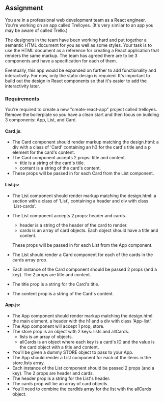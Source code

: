 ## Assignment
You are in a professional web development team as a React engineer. You're working on an app called Trelloyes. (It's very similar to an app you may be aware of called Trello.)

The designers in the team have been working hard and put together a semantic HTML document for you as well as some styles. Your task is to use the HTML document as a reference for creating a React application that renders the same markup. The team has agreed there are to be 3 components and have a specification for each of them.

Eventually, this app would be expanded on further to add functionality and interactivity. For now, only the static design is required. It's important to build out the design in React components so that it's easier to add the interactivity later.

### Requirements
You're required to create a new "create-react-app" project called trelloyes. Remove the boilerplate so you have a clean start and then focus on building 3 components: App, List, and Card.

#### Card.js: 
* The Card component should render markup matching the design.html: a div with a class of 'Card' containing an h3 for the card's title and a p element for the card's content.
* The Card component accepts 2 props: title and content.
  * title is a string of the card's title.
  * content is a string of the card's content.
* These props will be passed in for each Card from the List component.

#### List.js:

* The List component should render markup matching the design.html: a section with a class of 'List', containing a header and div with class 'List-cards'.
* The List component accepts 2 props: header and cards.
  * header is a string of the header of the card to render.
  * cards is an array of card objects. Each object should have a title and content. 
  
  These props will be passed in for each List from the App component.
* The List should render a Card component for each of the cards in the cards array prop.
* Each instance of the Card component should be passed 2 props (and a key). The 2 props are title and content.
* The title prop is a string for the Card's title.
* The content prop is a string of the Card's content.

#### App.js:

* The App component should render markup matching the design.html: the main element, a header with the h1 and a div with class 'App-list'.
* The App component will accept 1 prop, store.
* The store prop is an object with 2 keys: lists and allCards.
  * lists is an array of objects.
  * allCards is an object where each key is a card's ID and the value is the card object with a title and content.
* You'll be given a dummy STORE object to pass to your App.
* The App should render a List component for each of the items in the store.lists array.
* Each instance of the List component should be passed 2 props (and a key). The 2 props are header and cards.
* The header prop is a string for the List's header.
* The cards prop will be an array of card objects.
* You'll need to combine the cardIds array for the list with the allCards object.


